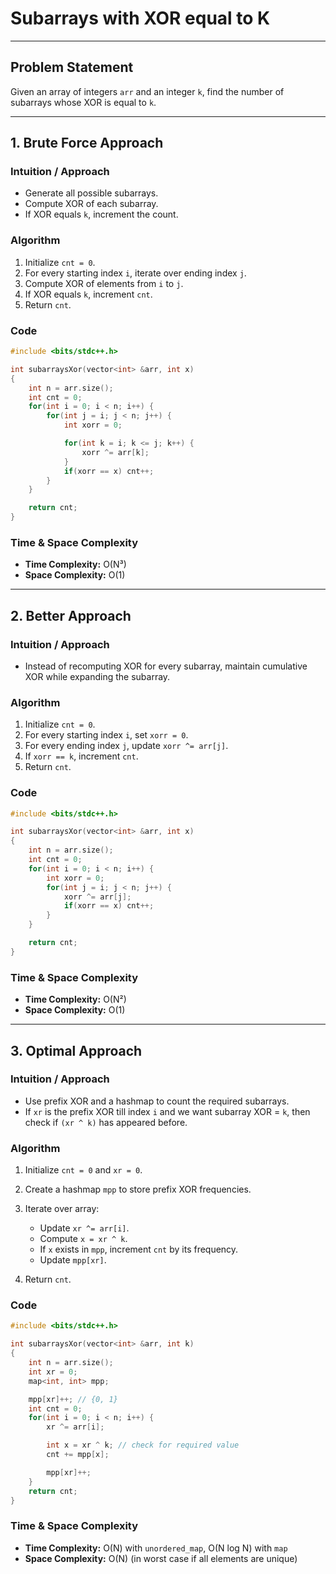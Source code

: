 # Subarrays with XOR equal to K

---

## Problem Statement

Given an array of integers `arr` and an integer `k`, find the number of subarrays whose XOR is equal to `k`.

---

## 1. Brute Force Approach

### Intuition / Approach

* Generate all possible subarrays.
* Compute XOR of each subarray.
* If XOR equals `k`, increment the count.

### Algorithm

1. Initialize `cnt = 0`.
2. For every starting index `i`, iterate over ending index `j`.
3. Compute XOR of elements from `i` to `j`.
4. If XOR equals `k`, increment `cnt`.
5. Return `cnt`.

### Code

```cpp
#include <bits/stdc++.h>

int subarraysXor(vector<int> &arr, int x)
{
    int n = arr.size();
    int cnt = 0;
    for(int i = 0; i < n; i++) {
        for(int j = i; j < n; j++) {
            int xorr = 0;

            for(int k = i; k <= j; k++) {
                xorr ^= arr[k];
            }
            if(xorr == x) cnt++;
        }
    }

    return cnt;
}
```

### Time & Space Complexity

* **Time Complexity:** O(N³)
* **Space Complexity:** O(1)

---

## 2. Better Approach

### Intuition / Approach

* Instead of recomputing XOR for every subarray, maintain cumulative XOR while expanding the subarray.

### Algorithm

1. Initialize `cnt = 0`.
2. For every starting index `i`, set `xorr = 0`.
3. For every ending index `j`, update `xorr ^= arr[j]`.
4. If `xorr == k`, increment `cnt`.
5. Return `cnt`.

### Code

```cpp
#include <bits/stdc++.h>

int subarraysXor(vector<int> &arr, int x)
{
    int n = arr.size();
    int cnt = 0;
    for(int i = 0; i < n; i++) {
        int xorr = 0;
        for(int j = i; j < n; j++) {
            xorr ^= arr[j];
            if(xorr == x) cnt++;
        }
    }

    return cnt;
}
```

### Time & Space Complexity

* **Time Complexity:** O(N²)
* **Space Complexity:** O(1)

---

## 3. Optimal Approach

### Intuition / Approach

* Use prefix XOR and a hashmap to count the required subarrays.
* If `xr` is the prefix XOR till index `i` and we want subarray XOR = `k`, then check if `(xr ^ k)` has appeared before.

### Algorithm

1. Initialize `cnt = 0` and `xr = 0`.
2. Create a hashmap `mpp` to store prefix XOR frequencies.
3. Iterate over array:

   * Update `xr ^= arr[i]`.
   * Compute `x = xr ^ k`.
   * If `x` exists in `mpp`, increment `cnt` by its frequency.
   * Update `mpp[xr]`.
4. Return `cnt`.

### Code

```cpp
#include <bits/stdc++.h>

int subarraysXor(vector<int> &arr, int k)
{
    int n = arr.size();
    int xr = 0;
    map<int, int> mpp;

    mpp[xr]++; // {0, 1}
    int cnt = 0;
    for(int i = 0; i < n; i++) {
        xr ^= arr[i];

        int x = xr ^ k; // check for required value
        cnt += mpp[x];

        mpp[xr]++;
    }
    return cnt;
}
```

### Time & Space Complexity

* **Time Complexity:** O(N) with `unordered_map`, O(N log N) with `map`
* **Space Complexity:** O(N) (in worst case if all elements are unique)
